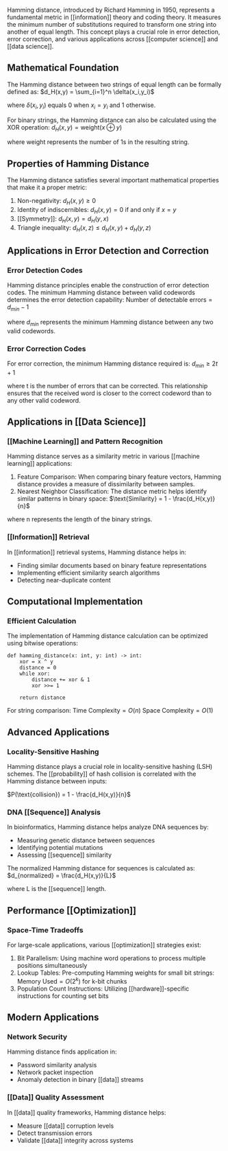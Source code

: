Hamming distance, introduced by Richard Hamming in 1950, represents a fundamental metric in [[information]] theory and coding theory. It measures the minimum number of substitutions required to transform one string into another of equal length. This concept plays a crucial role in error detection, error correction, and various applications across [[computer science]] and [[data science]].

## Mathematical Foundation

The Hamming distance between two strings of equal length can be formally defined as: $d_H(x,y) = \sum_{i=1}^n \delta(x_i,y_i)$

where $\delta(x_i,y_i)$ equals 0 when $x_i = y_i$ and 1 otherwise.

For binary strings, the Hamming distance can also be calculated using the XOR operation: $d_H(x,y) = \text{weight}(x \oplus y)$

where weight represents the number of 1s in the resulting string.

## Properties of Hamming Distance

The Hamming distance satisfies several important mathematical properties that make it a proper metric:

1. Non-negativity: $d_H(x,y) \geq 0$
2. Identity of indiscernibles: $d_H(x,y) = 0$ if and only if $x = y$
3. [[Symmetry]]: $d_H(x,y) = d_H(y,x)$
4. Triangle inequality: $d_H(x,z) \leq d_H(x,y) + d_H(y,z)$

## Applications in Error Detection and Correction

### Error Detection Codes

Hamming distance principles enable the construction of error detection codes. The minimum Hamming distance between valid codewords determines the error detection capability: $\text{Number of detectable errors} = d_{min} - 1$

where $d_{min}$ represents the minimum Hamming distance between any two valid codewords.

### Error Correction Codes

For error correction, the minimum Hamming distance required is: $d_{min} \geq 2t + 1$

where t is the number of errors that can be corrected. This relationship ensures that the received word is closer to the correct codeword than to any other valid codeword.

## Applications in [[Data Science]]

### [[Machine Learning]] and Pattern Recognition

Hamming distance serves as a similarity metric in various [[machine learning]] applications:

1. Feature Comparison: When comparing binary feature vectors, Hamming distance provides a measure of dissimilarity between samples.
2. Nearest Neighbor Classification: The distance metric helps identify similar patterns in binary space: $\text{Similarity} = 1 - \frac{d_H(x,y)}{n}$

where n represents the length of the binary strings.

### [[Information]] Retrieval

In [[information]] retrieval systems, Hamming distance helps in:

- Finding similar documents based on binary feature representations
- Implementing efficient similarity search algorithms
- Detecting near-duplicate content

## Computational Implementation

### Efficient Calculation

The implementation of Hamming distance calculation can be optimized using bitwise operations:

```
def hamming_distance(x: int, y: int) -> int:
	xor = x ^ y
	distance = 0
	while xor:
		distance += xor & 1
		xor >>= 1
		
	return distance
```

For string comparison: $\text{Time Complexity} = O(n)$ $\text{Space Complexity} = O(1)$

## Advanced Applications

### Locality-Sensitive Hashing

Hamming distance plays a crucial role in locality-sensitive hashing (LSH) schemes. The [[probability]] of hash collision is correlated with the Hamming distance between inputs:

$P(\text{collision}) = 1 - \frac{d_H(x,y)}{n}$

### DNA [[Sequence]] Analysis

In bioinformatics, Hamming distance helps analyze DNA sequences by:

- Measuring genetic distance between sequences
- Identifying potential mutations
- Assessing [[sequence]] similarity

The normalized Hamming distance for sequences is calculated as: $d_{normalized} = \frac{d_H(x,y)}{L}$

where L is the [[sequence]] length.

## Performance [[Optimization]]

### Space-Time Tradeoffs

For large-scale applications, various [[optimization]] strategies exist:

1. Bit Parallelism: Using machine word operations to process multiple positions simultaneously
2. Lookup Tables: Pre-computing Hamming weights for small bit strings: $\text{Memory Used} = O(2^k)$ for k-bit chunks
3. Population Count Instructions: Utilizing [[hardware]]-specific instructions for counting set bits

## Modern Applications

### Network Security

Hamming distance finds application in:

- Password similarity analysis
- Network packet inspection
- Anomaly detection in binary [[data]] streams

### [[Data]] Quality Assessment

In [[data]] quality frameworks, Hamming distance helps:

- Measure [[data]] corruption levels
- Detect transmission errors
- Validate [[data]] integrity across systems